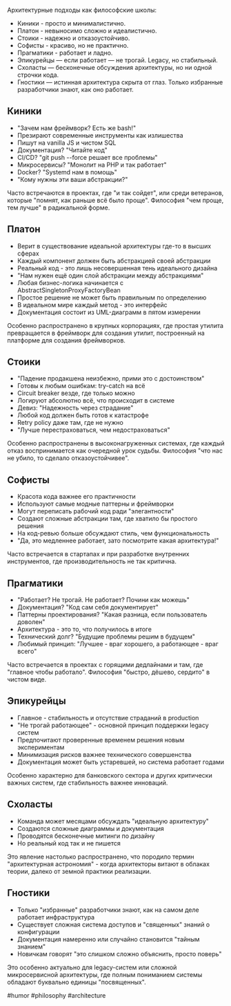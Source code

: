 Архитектурные подходы как философские школы:
- Киники - просто и минималистично.
- Платон - невыносимо сложно и идеалистично.
- Стоики - надежно и отказоустойчиво.
- Софисты - красиво, но не практично.
- Прагматики - работает и ладно.
- Эпикурейцы — если работает — не трогай. Legacy, но стабильный.
- Схоласты — бесконечные обсуждения архитектуры, но ни одной строчки кода.
- Гностики — истинная архитектура скрыта от глаз. Только избранные разработчики знают, как оно работает.

## Киники
- "Зачем нам фреймворк? Есть же bash!"
- Презирают современные инструменты как излишества
- Пишут на vanilla JS и чистом SQL
- Документация? "Читайте код"
- CI/CD? "git push --force решает все проблемы"
- Микросервисы? "Монолит на PHP и так работает"
- Docker? "Systemd нам в помощь"
- "Кому нужны эти ваши абстракции?"

Часто встречаются в проектах, где "и так сойдет", или среди ветеранов, которые "помнят, как раньше всё было проще". Философия "чем проще, тем лучше" в радикальной форме.

## Платон
- Верит в существование идеальной архитектуры где-то в высших сферах
- Каждый компонент должен быть абстракцией своей абстракции
- Реальный код - это лишь несовершенная тень идеального дизайна
- "Нам нужен ещё один слой абстракции между абстракциями"
- Любая бизнес-логика начинается с AbstractSingletonProxyFactoryBean
- Простое решение не может быть правильным по определению
- В идеальном мире каждый метод - это интерфейс
- Документация состоит из UML-диаграмм в пятом измерении

Особенно распространено в крупных корпорациях, где простая утилита превращается в фреймворк для создания утилит, построенный на платформе для создания фреймворков.

## Стоики
- "Падение продакшена неизбежно, прими это с достоинством"
- Готовы к любым ошибкам: try-catch на всё
- Circuit breaker везде, где только можно
- Логируют абсолютно всё, что происходит в системе
- Девиз: "Надежность через страдание"
- Любой код должен быть готов к катастрофе
- Retry policy даже там, где не нужно
- "Лучше перестраховаться, чем недостраховаться"

Особенно распространены в высоконагруженных системах, где каждый отказ воспринимается как очередной урок судьбы. Философия "что нас не убило, то сделало отказоустойчивее".

## Софисты
- Красота кода важнее его практичности
- Используют самые модные паттерны и фреймворки
- Могут переписать рабочий код ради "элегантности"
- Создают сложные абстракции там, где хватило бы простого решения
- На код-ревью больше обсуждают стиль, чем функциональность
- "Да, это медленнее работает, зато посмотрите какая архитектура!"

Часто встречается в стартапах и при разработке внутренних инструментов, где производительность не так критична.

## Прагматики
- "Работает? Не трогай. Не работает? Почини как можешь"
- Документация? "Код сам себя документирует"
- Паттерны проектирования? "Какая разница, если пользователь доволен"
- Архитектура - это то, что получилось в итоге
- Технический долг? "Будущие проблемы решим в будущем"
- Любимый принцип: "Лучшее - враг хорошего, а работающее - враг всего"

Часто встречается в проектах с горящими дедлайнами и там, где "главное чтобы работало". Философия "быстро, дёшево, сердито" в чистом виде.

## Эпикурейцы
- Главное - стабильность и отсутствие страданий в production
- "Не трогай работающее" - основной принцип поддержки legacy систем
- Предпочитают проверенные временем решения новым экспериментам
- Минимизация рисков важнее технического совершенства
- Документация может быть устаревшей, но система работает годами

Особенно характерно для банковского сектора и других критически важных систем, где стабильность важнее инноваций.

## Схоласты
- Команда может месяцами обсуждать "идеальную архитектуру"
- Создаются сложные диаграммы и документация
- Проводятся бесконечные митинги по дизайну
- Но реальный код так и не пишется
  
Это явление настолько распространено, что породило термин "архитектурная астрономия" - когда архитекторы витают в облаках теории, далеко от земной практики реализации.

## Гностики
- Только "избранные" разработчики знают, как на самом деле работает инфраструктура
- Существует сложная система доступов и "священных" знаний о конфигурации
- Документация намеренно или случайно становится "тайным знанием"
- Новичкам говорят "это слишком сложно объяснить, просто поверь"
  
Это особенно актуально для legacy-систем или сложной микросервисной архитектуры, где полным пониманием системы обладают буквально единицы "посвященных".

#humor #philosophy #architecture